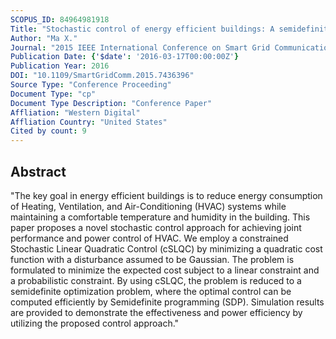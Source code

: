 ```yaml
---
SCOPUS_ID: 84964981918
Title: "Stochastic control of energy efficient buildings: A semidefinite programming approach"
Author: "Ma X."
Journal: "2015 IEEE International Conference on Smart Grid Communications, SmartGridComm 2015"
Publication Date: {'$date': '2016-03-17T00:00:00Z'}
Publication Year: 2016
DOI: "10.1109/SmartGridComm.2015.7436396"
Source Type: "Conference Proceeding"
Document Type: "cp"
Document Type Description: "Conference Paper"
Affliation: "Western Digital"
Affliation Country: "United States"
Cited by count: 9
---
```


## Abstract
"The key goal in energy efficient buildings is to reduce energy consumption of Heating, Ventilation, and Air-Conditioning (HVAC) systems while maintaining a comfortable temperature and humidity in the building. This paper proposes a novel stochastic control approach for achieving joint performance and power control of HVAC. We employ a constrained Stochastic Linear Quadratic Control (cSLQC) by minimizing a quadratic cost function with a disturbance assumed to be Gaussian. The problem is formulated to minimize the expected cost subject to a linear constraint and a probabilistic constraint. By using cSLQC, the problem is reduced to a semidefinite optimization problem, where the optimal control can be computed efficiently by Semidefinite programming (SDP). Simulation results are provided to demonstrate the effectiveness and power efficiency by utilizing the proposed control approach."

